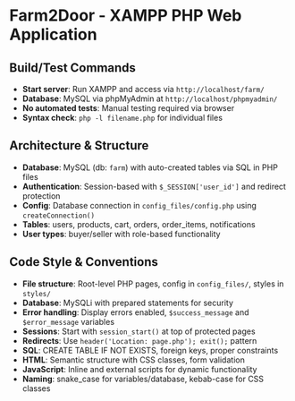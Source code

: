 # Farm2Door - XAMPP PHP Web Application

## Build/Test Commands
- **Start server**: Run XAMPP and access via `http://localhost/farm/`
- **Database**: MySQL via phpMyAdmin at `http://localhost/phpmyadmin/`
- **No automated tests**: Manual testing required via browser
- **Syntax check**: `php -l filename.php` for individual files

## Architecture & Structure
- **Database**: MySQL (db: `farm`) with auto-created tables via SQL in PHP files
- **Authentication**: Session-based with `$_SESSION['user_id']` and redirect protection
- **Config**: Database connection in `config_files/config.php` using `createConnection()`
- **Tables**: users, products, cart, orders, order_items, notifications
- **User types**: buyer/seller with role-based functionality

## Code Style & Conventions
- **File structure**: Root-level PHP pages, config in `config_files/`, styles in `styles/`
- **Database**: MySQLi with prepared statements for security
- **Error handling**: Display errors enabled, `$success_message` and `$error_message` variables
- **Sessions**: Start with `session_start()` at top of protected pages
- **Redirects**: Use `header('Location: page.php'); exit();` pattern
- **SQL**: CREATE TABLE IF NOT EXISTS, foreign keys, proper constraints
- **HTML**: Semantic structure with CSS classes, form validation
- **JavaScript**: Inline and external scripts for dynamic functionality
- **Naming**: snake_case for variables/database, kebab-case for CSS classes

